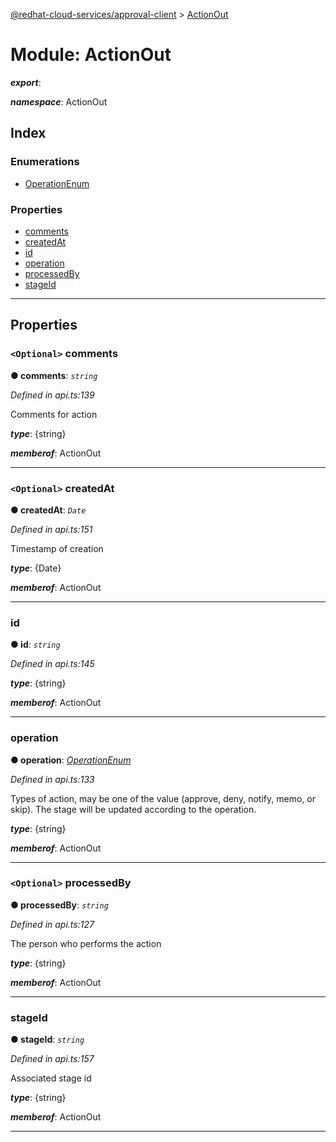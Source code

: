 [@redhat-cloud-services/approval-client](../README.md) > [ActionOut](../modules/actionout.md)

# Module: ActionOut

*__export__*: 

*__namespace__*: ActionOut

## Index

### Enumerations

* [OperationEnum](../enums/actionout.operationenum.md)

### Properties

* [comments](actionout.md#comments)
* [createdAt](actionout.md#createdat)
* [id](actionout.md#id)
* [operation](actionout.md#operation)
* [processedBy](actionout.md#processedby)
* [stageId](actionout.md#stageid)

---

## Properties

<a id="comments"></a>

### `<Optional>` comments

**● comments**: *`string`*

*Defined in api.ts:139*

Comments for action

*__type__*: {string}

*__memberof__*: ActionOut

___
<a id="createdat"></a>

### `<Optional>` createdAt

**● createdAt**: *`Date`*

*Defined in api.ts:151*

Timestamp of creation

*__type__*: {Date}

*__memberof__*: ActionOut

___
<a id="id"></a>

###  id

**● id**: *`string`*

*Defined in api.ts:145*

*__type__*: {string}

*__memberof__*: ActionOut

___
<a id="operation"></a>

###  operation

**● operation**: *[OperationEnum](../enums/actionout.operationenum.md)*

*Defined in api.ts:133*

Types of action, may be one of the value (approve, deny, notify, memo, or skip). The stage will be updated according to the operation.

*__type__*: {string}

*__memberof__*: ActionOut

___
<a id="processedby"></a>

### `<Optional>` processedBy

**● processedBy**: *`string`*

*Defined in api.ts:127*

The person who performs the action

*__type__*: {string}

*__memberof__*: ActionOut

___
<a id="stageid"></a>

###  stageId

**● stageId**: *`string`*

*Defined in api.ts:157*

Associated stage id

*__type__*: {string}

*__memberof__*: ActionOut

___

